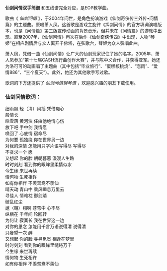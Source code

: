 

**仙剑问情双手简谱** 和五线谱完全对应，是EOP教学曲。

歌曲《 _仙剑问情_
》，于2004年问世，是角色扮演游戏《仙剑奇侠传三外传•问情篇》的主题曲。原唱萧人凤。这首歌是游戏主旋律《挥剑问情》的官方填词演唱版本，也是《问情篇》第三版宣传动画的背景音乐，但并未在《问情篇》的游戏中出现。直至2007年，《仙剑问情》再次在后作《仙剑奇侠传四》中出现，人物“琴姬”在相应剧情后与众人离开千佛塔，在弦歌台，琴姬为众人弹唱此曲。

萧人凤，凭借一曲《仙剑问情》让广大的仙剑玩家记住了她的名字。2005年，萧人凤参加“第十七届CASH流行曲创作大赛”，并与陈中义合作，并获得亚军。她还为洛可可的动画唱了主题曲（其中包括“毕业旅行”、“蛋糕核桃烧”、“恋雨”、“爱情886”、“三个夏天”）。此外，她还为其他歌手写过歌。

歌词的下方还提供了 _仙剑问情钢琴谱_ ，欢迎感兴趣的朋友下载使用。

### 仙剑问情歌词：

细雨飘 轻（清）风摇 凭借痴心  
般情长  
皓雪落 黄河浊 任由他绝情心伤  
放下吧 手中剑 我情愿  
唤回了 心底情 宿命尽  
为何要 孤独绕 你在世界另一边  
对我的深情 怎能用只字片语写得尽 写得尽  
不贪求一个 愿  
又想起 你的脸 朝朝暮暮 漫漫人生路  
时时刻刻 看到你的眼眸里柔情似水  
今生缘 来世再续  
情何物 生死相许  
如有你相伴 不羡鸳鸯不羡仙  
晴天动 青山中 乘风瞬息万里云  
寻佳人 情难枕 御剑踏  
破乱红尘  
遨（翱）翔啊 苍穹中 心不尽  
纵横在 千年间 轮回转  
为何让 寂寞长 我在世界这一边  
对你的思念 怎能用千言万语说得清 说得清  
只奢望一次 醉  
又想起 你的脸 寻寻觅觅 相逢在梦里  
时时刻刻 看到你的眼眸里缱绻万千  
今生缘 来世再续  
情何物 生死相许  
如有你相伴 不羡鸳鸯不羡仙

